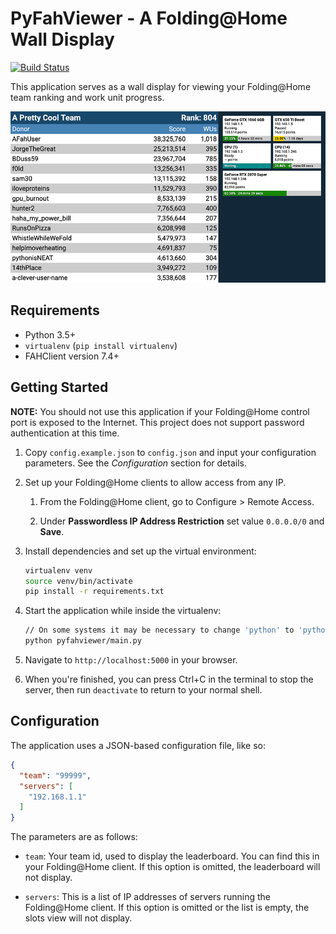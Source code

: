 # PyFahViewer - A Folding@Home Wall Display

[![Build Status](https://travis-ci.com/BrandonDusseau/pyfahviewer.svg?branch=master)](https://travis-ci.com/BrandonDusseau/pyfahviewer)

This application serves as a wall display for viewing your Folding@Home team ranking and work unit progress.

![Demo screenshot](demoscreenshot.png)

## Requirements

 * Python 3.5+
 * `virtualenv` (`pip install virtualenv`)
 * FAHClient version 7.4+

## Getting Started

**NOTE:** You should not use this application if your Folding@Home control port is exposed to the Internet. This project does not support password authentication at this time.

1. Copy `config.example.json` to `config.json` and input your configuration parameters. See the _Configuration_ section for details.

2. Set up your Folding@Home clients to allow access from any IP.

   1. From the Folding@Home client, go to Configure > Remote Access.

   2. Under **Passwordless IP Address Restriction** set value `0.0.0.0/0` and **Save**.

3. Install dependencies and set up the virtual environment:
    ```bash
    virtualenv venv
    source venv/bin/activate
    pip install -r requirements.txt
    ```

4. Start the application while inside the virtualenv:
    ```bash
    // On some systems it may be necessary to change 'python' to 'python3' for Python 3.x.
    python pyfahviewer/main.py
    ```

5. Navigate to `http://localhost:5000` in your browser.

6. When you're finished, you can press Ctrl+C in the terminal to stop the server, then run `deactivate` to return to your normal shell.

## Configuration

The application uses a JSON-based configuration file, like so:

```json
{
  "team": "99999",
  "servers": [
    "192.168.1.1"
  ]
}
```

The parameters are as follows:

 * `team`: Your team id, used to display the leaderboard. You can find this in your Folding@Home client. If this option is omitted, the leaderboard will not display.

 * `servers`: This is a list of IP addresses of servers running the Folding@Home client. If this option is omitted or the list is empty, the slots view will not display.
